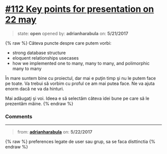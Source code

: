 # [\#112 Key points for presentation on 22 may](https://github.com/adrianharabula/condr/issues/112)

> state: **open** opened by: **adrianharabula** on: **5/21/2017**

{% raw %}
Câteva puncte despre care putem vorbi:
- strong database structure
- eloquent relationships usecases
- how we implemented one to many, many to many, and polimorphic many to many

În mare suntem bine cu proiectul, dar mai e puţin timp şi nu le putem face pe toate. Va trebui să vorbim cu proful ce am mai putea face. Ne va ajuta enorm dacă ne va da hinturi.

Mai adăugaţi şi voi. Ideea e să selectăm câteva idei bune pe care să le prezentăm mâine.
{% endraw %}


### Comments

---
> from: [**adrianharabula**](https://github.com/adrianharabula/condr/issues/112#issuecomment-303061467) on: **5/22/2017**

{% raw %}
preferences legate de user sau grup, sa se faca disttinctia
{% endraw %}
